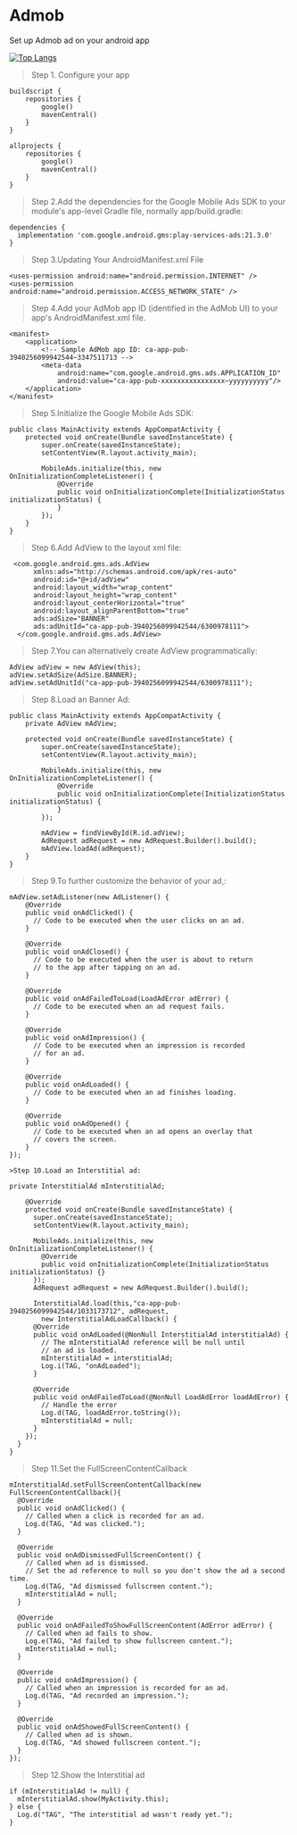 # Admob
Set up Admob ad on your android app

[![Top Langs](https://github-readme-stats.vercel.app/api/top-langs/?username=anuraghazra)](https://github.com/anuraghazra/github-readme-stats)


>Step 1. Configure your app
```
buildscript {
    repositories {
        google()
        mavenCentral()
    }
}

allprojects {
    repositories {
        google()
        mavenCentral()
    }
}
```
>Step 2.Add the dependencies for the Google Mobile Ads SDK to your module's app-level Gradle file, normally app/build.gradle:
```
dependencies {
  implementation 'com.google.android.gms:play-services-ads:21.3.0'
}
```

>Step 3.Updating Your AndroidManifest.xml File
```
<uses-permission android:name="android.permission.INTERNET" />  
<uses-permission android:name="android.permission.ACCESS_NETWORK_STATE" />  
```

>Step 4.Add your AdMob app ID (identified in the AdMob UI) to your app's AndroidManifest.xml file.
```
<manifest>
    <application>
        <!-- Sample AdMob app ID: ca-app-pub-3940256099942544~3347511713 -->
        <meta-data
            android:name="com.google.android.gms.ads.APPLICATION_ID"
            android:value="ca-app-pub-xxxxxxxxxxxxxxxx~yyyyyyyyyy"/>
    </application>
</manifest>
```
  
  >Step 5.Initialize the Google Mobile Ads SDK:
```
public class MainActivity extends AppCompatActivity {
    protected void onCreate(Bundle savedInstanceState) {
        super.onCreate(savedInstanceState);
        setContentView(R.layout.activity_main);

        MobileAds.initialize(this, new OnInitializationCompleteListener() {
            @Override
            public void onInitializationComplete(InitializationStatus initializationStatus) {
            }
        });
    }
}
```
  
  >Step 6.Add AdView to the layout xml file:
```
 <com.google.android.gms.ads.AdView
      xmlns:ads="http://schemas.android.com/apk/res-auto"
      android:id="@+id/adView"
      android:layout_width="wrap_content"
      android:layout_height="wrap_content"
      android:layout_centerHorizontal="true"
      android:layout_alignParentBottom="true"
      ads:adSize="BANNER"
      ads:adUnitId="ca-app-pub-3940256099942544/6300978111">
  </com.google.android.gms.ads.AdView>
```
  >Step 7.You can alternatively create AdView programmatically:
```
AdView adView = new AdView(this);
adView.setAdSize(AdSize.BANNER);
adView.setAdUnitId("ca-app-pub-3940256099942544/6300978111");
```
  
  >Step 8.Load an Banner Ad:
```
public class MainActivity extends AppCompatActivity {
    private AdView mAdView;

    protected void onCreate(Bundle savedInstanceState) {
        super.onCreate(savedInstanceState);
        setContentView(R.layout.activity_main);

        MobileAds.initialize(this, new OnInitializationCompleteListener() {
            @Override
            public void onInitializationComplete(InitializationStatus initializationStatus) {
            }
        });

        mAdView = findViewById(R.id.adView);
        AdRequest adRequest = new AdRequest.Builder().build();
        mAdView.loadAd(adRequest);
    }
}
```
  
  >Step 9.To further customize the behavior of your ad,:
```
mAdView.setAdListener(new AdListener() {
    @Override
    public void onAdClicked() {
      // Code to be executed when the user clicks on an ad.
    }

    @Override
    public void onAdClosed() {
      // Code to be executed when the user is about to return
      // to the app after tapping on an ad.
    }

    @Override
    public void onAdFailedToLoad(LoadAdError adError) {
      // Code to be executed when an ad request fails.
    }

    @Override
    public void onAdImpression() {
      // Code to be executed when an impression is recorded
      // for an ad.
    }

    @Override
    public void onAdLoaded() {
      // Code to be executed when an ad finishes loading.
    }

    @Override
    public void onAdOpened() {
      // Code to be executed when an ad opens an overlay that
      // covers the screen.
    }
});
```
    >Step 10.Load an Interstitial ad:
```
private InterstitialAd mInterstitialAd;

    @Override
    protected void onCreate(Bundle savedInstanceState) {
      super.onCreate(savedInstanceState);
      setContentView(R.layout.activity_main);

      MobileAds.initialize(this, new OnInitializationCompleteListener() {
        @Override
        public void onInitializationComplete(InitializationStatus initializationStatus) {}
      });
      AdRequest adRequest = new AdRequest.Builder().build();

      InterstitialAd.load(this,"ca-app-pub-3940256099942544/1033173712", adRequest,
        new InterstitialAdLoadCallback() {
      @Override
      public void onAdLoaded(@NonNull InterstitialAd interstitialAd) {
        // The mInterstitialAd reference will be null until
        // an ad is loaded.
        mInterstitialAd = interstitialAd;
        Log.i(TAG, "onAdLoaded");
      }

      @Override
      public void onAdFailedToLoad(@NonNull LoadAdError loadAdError) {
        // Handle the error
        Log.d(TAG, loadAdError.toString());
        mInterstitialAd = null;
      }
    });
  }
}
```

>Step 11.Set the FullScreenContentCallback
```
mInterstitialAd.setFullScreenContentCallback(new FullScreenContentCallback(){
  @Override
  public void onAdClicked() {
    // Called when a click is recorded for an ad.
    Log.d(TAG, "Ad was clicked.");
  }

  @Override
  public void onAdDismissedFullScreenContent() {
    // Called when ad is dismissed.
    // Set the ad reference to null so you don't show the ad a second time.
    Log.d(TAG, "Ad dismissed fullscreen content.");
    mInterstitialAd = null;
  }

  @Override
  public void onAdFailedToShowFullScreenContent(AdError adError) {
    // Called when ad fails to show.
    Log.e(TAG, "Ad failed to show fullscreen content.");
    mInterstitialAd = null;
  }

  @Override
  public void onAdImpression() {
    // Called when an impression is recorded for an ad.
    Log.d(TAG, "Ad recorded an impression.");
  }

  @Override
  public void onAdShowedFullScreenContent() {
    // Called when ad is shown.
    Log.d(TAG, "Ad showed fullscreen content.");
  }
});
```


>Step 12.Show the Interstitial ad
```
if (mInterstitialAd != null) {
  mInterstitialAd.show(MyActivity.this);
} else {
  Log.d("TAG", "The interstitial ad wasn't ready yet.");
}

```
  

